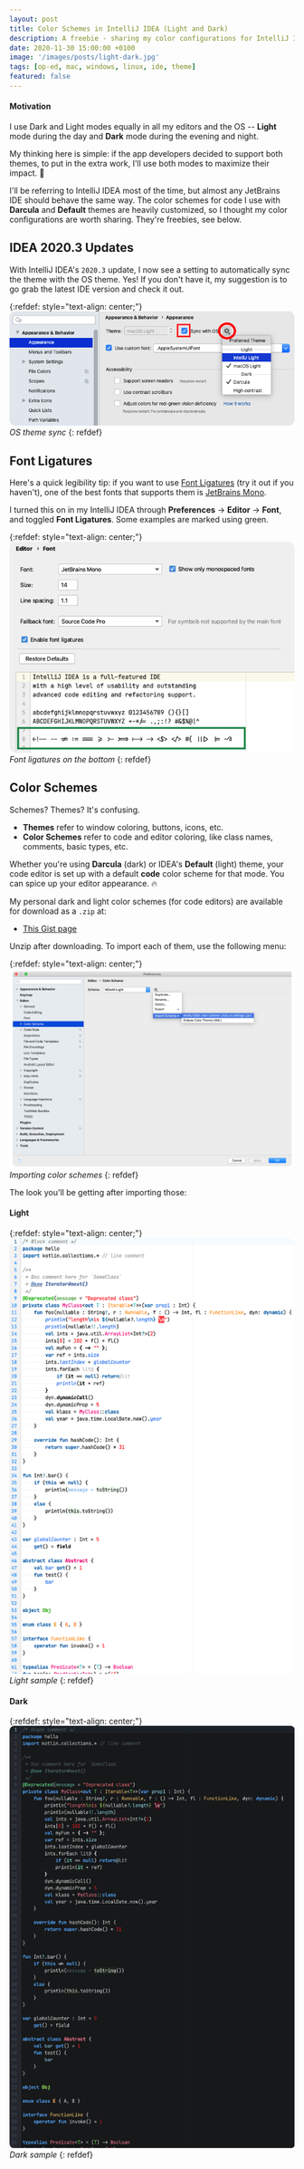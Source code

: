 ```yaml
---
layout: post
title: Color Schemes in IntelliJ IDEA (Light and Dark)
description: A freebie - sharing my color configurations for IntelliJ IDEA editors (code) and the related family of IDEs
date: 2020-11-30 15:00:00 +0100
image: '/images/posts/light-dark.jpg'
tags: [op-ed, mac, windows, linux, ide, theme]
featured: false
---
```


#### Motivation

I use Dark and Light modes equally in all my editors and the OS -- **Light** mode during the day and **Dark** mode during the evening and night.

My thinking here is simple: if the app developers decided to support both themes, to put in the extra work, I'll use both modes to maximize their impact. 🙂

I'll be referring to IntelliJ IDEA most of the time, but almost any JetBrains IDE should behave the same way. The color schemes for code I use with **Darcula** and **Default** themes are heavily customized, so I thought my color configurations are worth sharing. They're freebies, see below.

## IDEA 2020.3 Updates

With IntelliJ IDEA's `2020.3` update, I now see a setting to automatically sync the theme with the OS theme. Yes! If you don't have it, my suggestion is to go grab the latest IDE version and check it out.

{:refdef: style="text-align: center;"}
![Theme Sync](/images/posts/ide-themes-sync.png)
*OS theme sync*
{: refdef}

## Font Ligatures

Here's a quick legibility tip: if you want to use [Font Ligatures](https://en.wikipedia.org/wiki/Ligature_(writing)) (try it out if you haven't), one of the best fonts that supports them is [JetBrains Mono](https://www.jetbrains.com/lp/mono).

I turned this on in my IntelliJ IDEA through **Preferences** → **Editor** → **Font**, and toggled **Font Ligatures**. Some examples are marked using green.

{:refdef: style="text-align: center;"}
![Font Ligatures](/images/posts/ide-ligatures.png)
*Font ligatures on the bottom*
{: refdef}

## Color Schemes

Schemes? Themes? It's confusing.

  - **Themes** refer to window coloring, buttons, icons, etc.
  - **Color Schemes** refer to code and editor coloring, like class names, comments, basic types, etc.

Whether you're using **Darcula** (dark) or IDEA's **Default** (light) theme, your code editor is set up with a default **code** color scheme for that mode. You can spice up your editor appearance. 🔥

My personal dark and light color schemes (for code editors) are available for download as a `.zip` at:

  - [This Gist page](https://gist.github.com/milosmns/0d06835368a0309e689284325fc3f591)

Unzip after downloading. To import each of them, use the following menu:

{:refdef: style="text-align: center;"}
![Scheme Import](/images/posts/ide-import-schemes.png)
*Importing color schemes*
{: refdef}

The look you'll be getting after importing those:

#### Light

{:refdef: style="text-align: center;"}
![Scheme Light](/images/posts/ide-scheme-light.png)
*Light sample*
{: refdef}

#### Dark

{:refdef: style="text-align: center;"}
![Scheme Dark](/images/posts/ide-scheme-dark.png)
*Dark sample*
{: refdef}
